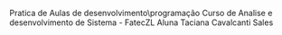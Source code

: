 Pratica de Aulas de desenvolvimento\programação
Curso de Analise e desenvolvimento de Sistema  - FatecZL
Aluna Taciana Cavalcanti Sales 
